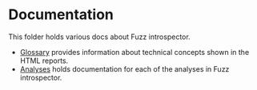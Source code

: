 # Documentation

This folder holds various docs about Fuzz introspector.

- [Glossary](/doc/Glossary.md) provides information about technical concepts shown in the HTML reports.
- [Analyses](/doc/analyses/) holds documentation for each of the analyses in Fuzz introspector.
